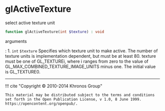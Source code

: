 # glActiveTexture
select active texture unit

```php
function glActiveTexture(int $texture) : void
```

arguments

:    1. `int` `$texture` Specifies which texture unit to make active. The number
    of texture units is implementation dependent, but must be at least 80.
    texture must be one of <constant>GL_TEXTURE</constant>i, where i ranges from
    zero to the value of <constant>GL_MAX_COMBINED_TEXTURE_IMAGE_UNITS</constant>
    minus one. The initial value is <constant>GL_TEXTURE0</constant>.

---
     

!!! cite "Copyright © 2010-2014 Khronos Group"

    This material may be distributed subject to the terms and conditions set forth in the Open Publication License, v 1.0, 8 June 1999. https://opencontent.org/openpub/.